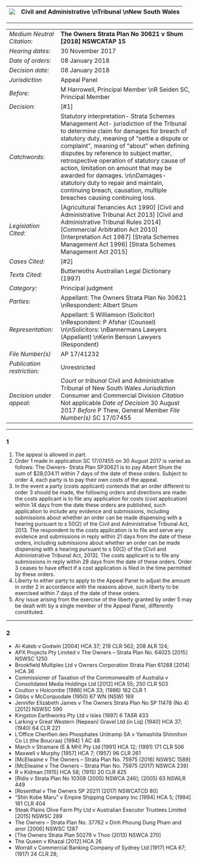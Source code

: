 |![](./img/nswcaselaw.png) | Civil and Administrative  \\nTribunal  \\nNew South Wales | 
|:-|:-|

- - -
|                          |                                                  |
:------------------------- | ------------------------------------------------ |
_Medium Neutral Citation:_ | **The Owners Strata Plan No 30621 v Shum [2018] NSWCATAP 15**
_Hearing dates:_           | 30 November 2017
_Date of orders:_          | 08 January 2018
_Decision date:_           | 08 January 2018
_Jurisdiction_             | Appeal Panel
_Before:_                  | M Harrowell, Principal Member   \\nR Seiden SC, Principal Member
_Decision:_                | [#1]
_Catchwords:_              | Statutory interpretation- Strata Schemes Management Act- jurisdiction of the Tribunal to determine claim for damages for breach of statutory duty, meaning of “settle a dispute or complaint”, meaning of “about” when defining disputes by reference to subject matter, retrospective operation of statutory cause of action, limitation on amount that may be awarded for damages.  \\n\\nDamages- statutory duty to repair and maintain, continuing breach, causation, multiple breaches causing continuing loss.
_Legislation Cited:_       | [Agricultural Tenancies Act 1990]   [Civil and Administrative Tribunal Act 2013]  [Civil and Administrative Tribunal Rules 2014]  [Commercial Arbitration Act 2010]  [Interpretation Act 1987]  [Strata Schemes Management Act 1996]  [Strata Schemes Management Act 2015]
_Cases Cited:_             | [#2] 
_Texts Cited:_             | Butterwoths Australian Legal Dictionary (1997)
_Category:_                | Principal judgment                            
_Parties:_                 | Appellant: The Owners Strata Plan No 30621  \\nRespondent: Albert Shum
_Representation:_          | Appellant: S Williamson (Solicitor)  \\nRespondent: P Afshar (Counsel)  \\n\\nSolicitors:  \\nBannermans Lawyers (Appellant)  \\nKerin Benson Lawyers (Respondent) 
_File Number(s)_           | AP 17/41232
_Publication restriction:_ | Unrestricted
_Decision under appeal:_   | _Court or tribunal_ Civil and Administrative Tribunal of New South Wales   _Jurisdiction_ Consumer and Commercial Division _Citation_ Not applicable _Date of Decision_ 30 August 2017 _Before_ P Thew, General Member _File Number(s)_ SC 17/07455


---
### 1
1. The appeal is allowed in part.
2. Order 1 made in application SC 17/07455 on 30 August 2017 is varied as follows:
The Owners- Strata Plan SP30621 is to pay Albert Shum the sum of $28,034.11 within 7 days of the date of these orders.
Subject to order 4, each party is to pay their own costs of the appeal.
3. In the event a party (costs applicant) contends that an order different to order 3 should be made, the following orders and directions are made:
the costs applicant is to file any application for costs (cost application) within 14 days from the date these orders are published, such application to include any evidence and submissions, including submissions about whether an order can be made dispensing with a hearing pursuant to s 50(2) of the Civil and Administrative Tribunal Act, 2013.
The respondent to the costs application is to file and serve any evidence and submissions in reply within 21 days from the date of these orders, including submissions about whether an order can be made dispensing with a hearing pursuant to s 50(2) of the [Civil and Administrative Tribunal Act, 2013].
The costs applicant is to file any submissions in reply within 28 days from the date of these orders.
Order 3 ceases to have effect if a cost application is filed in the time permitted by these orders.
4. Liberty to either party to apply to the Appeal Panel to adjust the amount in order 2 in accordance with the reasons above, such liberty to be exercised within 7 days of the date of these orders.
5. Any issue arising from the exercise of the liberty granted by order 5 may be dealt with by a single member of the Appeal Panel, differently constituted.

---
### 2
- Al-Kateb v Godwin [2004] HCA 37; 219 CLR 562; 208 ALR 124; 
- APX Projects Pty Limited v The Owners – Strata Plan No. 64025 [2015] NSWSC 1250 
- Brookfield Multiplex Ltd v Owners Corporation Strata Plan 61288 [2014] HCA 36 
- Commissioner of Taxation of the Commonwealth of Australia v Consolidated Media Holdings Ltd [2012] HCA 55; 250 CLR 503 
- Coulton v Holcombe [1986] HCA 33; (1986) 162 CLR 1 
- Gibbs v McCorquodale (1950) 67 WN (NSW) 169 
- Jennifer Elizabeth James v The Owners Strata Plan No SP 11478 (No 4) [2012] NSWSC 590 
- Kingston Earthworks Pty Ltd v Isles (1997) 6 TASR 433 
- Larking v Great Western (Nepean) Gravel Ltd (in Liq) [1940] HCA 37; (1940) 64 CLR 221 
- L’Office Cherifien des Phosphates Unitramp SA v Yamashita Shinnihon Co Lt (the Boucraa) [1994] 1 AC 48 
- March v Stramare (E & MH) Pty Ltd [1991] HCA 12; (1991) 171 CLR 506 
- Maxwell v Murphy [1957] HCA 7; (1957) 96 CLR 261 
- [McElwaine v The Owners – Strata Plan No. 75975 (2016) NSWSC 1589]
- [McElwaine v The Owners – Strata Plan No. 75975 (2017) NSWCA 239] 
- R v Kidman [1915] HCA 58; (1915) 20 CLR 425 
- [Ridis v Strata Plan No 10308 (2005) NSWCA 246]; (2005) 63 NSWLR 449 
- [Rosenthal v The Owners SP 20211 (2017) NSWCATCD 80] 
- “Shin Kobe Maru” v Empire Shipping Company Inc [1994] HCA 5; [1994] 181 CLR 404 
- Steak Plains Olive Farm Pty Ltd v Australian Executor Trustees Limited [2015] NSWSC 289 
- The Owners – Strata Plan No. 37762 v Dinh Phoung Dung Pham and anor [2006] NSWSC 1287 
- [The Owners Strata Plan 50276 v Thoo (2013) NSWCA 270]
- The Queen v Khazal [2012] HCA 26 
- Worrall v Commercial Banking Company of Sydney Ltd [1917] HCA 67; (1917) 24 CLR 28;